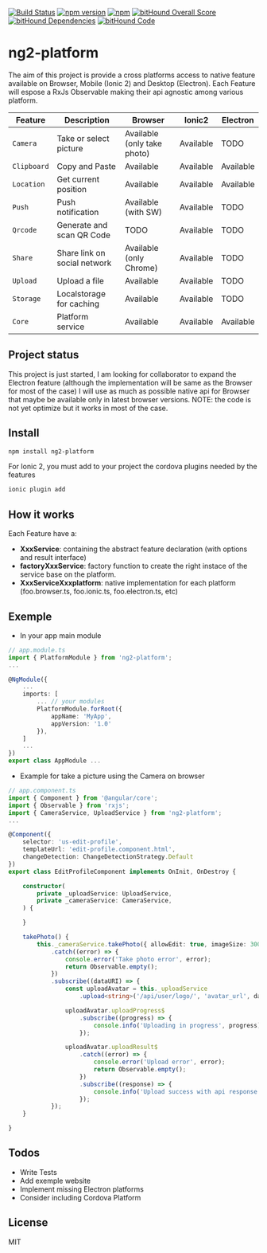 [![Build Status](https://travis-ci.org/thomasgazzoni/ng2-platform.svg?branch=master)](https://travis-ci.org/thomasgazzoni/ng2-platform)
[![npm version](https://badge.fury.io/js/ng2-platform.svg)](https://badge.fury.io/js/ng2-platform)
[![npm](https://img.shields.io/npm/dm/ng2-platform.svg)](https://www.npmjs.com/package/ng2-platform)
[![bitHound Overall Score](https://www.bithound.io/github/thomasgazzoni/ng2-platform/badges/score.svg)](https://www.bithound.io/github/thomasgazzoni/ng2-platform)
[![bitHound Dependencies](https://www.bithound.io/github/thomasgazzoni/ng2-platform/badges/dependencies.svg)](https://www.bithound.io/github/thomasgazzoni/ng2-platform/master/dependencies/npm)
[![bitHound Code](https://www.bithound.io/github/thomasgazzoni/ng2-platform/badges/code.svg)](https://www.bithound.io/github/thomasgazzoni/ng2-platform)

# ng2-platform

The aim of this project is provide a cross platforms access to native feature available on Browser, Mobile (Ionic 2) and Desktop (Electron).
Each Feature will espose a RxJs Observable making their api agnostic among various platform.

| Feature | Description | Browser | Ionic2 | Electron |
| --- | --- | --- | --- | --- |
| `Camera` | Take or select picture | Available (only take photo) | Available | TODO
| `Clipboard` | Copy and Paste | Available | Available | Available
| `Location` | Get current position | Available | Available | Available
| `Push` | Push notification | Available (with SW) | Available | TODO
| `Qrcode` | Generate and scan QR Code | TODO | Available | TODO
| `Share` | Share link on social network | Available (only Chrome) | Available | TODO
| `Upload` | Upload a file | Available | Available | TODO
| `Storage` | Localstorage for caching | Available | Available | TODO
| `Core` | Platform service | Available | Available | Available

## Project status
This project is just started, I am looking for collaborator to expand the Electron feature (although the implementation will be same as the Browser for most of the case)
I will use as much as possible native api for Browser that maybe be available only in latest browser versions.
NOTE: the code is not yet optimize but it works in most of the case.

## Install
```sh
npm install ng2-platform
```

For Ionic 2, you must add to your project the cordova plugins needed by the features
```sh
ionic plugin add
```

## How it works
Each Feature have a:
 - **XxxService**: containing the abstract feature declaration (with options and result interface)
 - **factoryXxxService**: factory function to create the right instace of the service base on the platform.
 - **XxxServiceXxxplatform**: native implementation for each platform (foo.browser.ts, foo.ionic.ts, foo.electron.ts, etc)

## Exemple

 - In your app main module
```ts
// app.module.ts
import { PlatformModule } from 'ng2-platform';
...

@NgModule({
    ...
    imports: [
        ... // your modules
        PlatformModule.forRoot({
            appName: 'MyApp',
            appVersion: '1.0'
        }),
    ]
    ...
})
export class AppModule ...
```

 - Example for take a picture using the Camera on browser
```ts
// app.component.ts
import { Component } from '@angular/core';
import { Observable } from 'rxjs';
import { CameraService, UploadService } from 'ng2-platform';
...

@Component({
    selector: 'us-edit-profile',
    templateUrl: 'edit-profile.component.html',
    changeDetection: ChangeDetectionStrategy.Default
})
export class EditProfileComponent implements OnInit, OnDestroy {

    constructor(
        private _uploadService: UploadService,
        private _cameraService: CameraService,
    ) {

    }

    takePhoto() {
        this._cameraService.takePhoto({ allowEdit: true, imageSize: 300 })
            .catch((error) => {
                console.error('Take photo error', error);
                return Observable.empty();
            })
            .subscribe((dataURI) => {
                const uploadAvatar = this._uploadService
                    .upload<string>('/api/user/logo/', 'avatar_url', dataURI);

                uploadAvatar.uploadProgress$
                    .subscribe((progress) => {
                        console.info('Uploading in progress', progress);
                    });

                uploadAvatar.uploadResult$
                    .catch((error) => {
                        console.error('Upload error', error);
                        return Observable.empty();
                    })
                    .subscribe((response) => {
                        console.info('Upload success with api response', response);
                    });
            });
    }

}

```

##  Todos
 - Write Tests
 - Add exemple website
 - Implement missing Electron platforms
 - Consider including Cordova Platform

License
----

MIT

[//]: # (These are reference links used in the body of this note and get stripped out when the markdown processor does its job. There is no need to format nicely because it shouldn't be seen. Thanks SO - http://stackoverflow.com/questions/4823468/store-comments-in-markdown-syntax)

   [AngularJS]: <http://angular.io>
   [Typecript]: <http://typscriptlang.org>
   [Ionic2]: <http://ionicframework.com>
